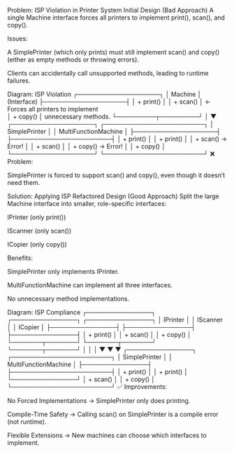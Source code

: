 Problem: ISP Violation in Printer System
Initial Design (Bad Approach)
A single Machine interface forces all printers to implement print(), scan(), and copy().

Issues:

A SimplePrinter (which only prints) must still implement scan() and copy() (either as empty methods or throwing errors).

Clients can accidentally call unsupported methods, leading to runtime failures.

Diagram: ISP Violation
┌───────────────────┐
│     Machine       │ (Interface)
├───────────────────┤
│ + print()         │
│ + scan()          │  ← Forces all printers to implement  
│ + copy()          │    unnecessary methods.
└─────────┬─────────┘
          │
          ▼
┌───────────────────┐       ┌───────────────────────┐
│  SimplePrinter    │       │ MultiFunctionMachine  │
├───────────────────┤       ├───────────────────────┤
│ + print()         │       │ + print()             │
│ + scan() → Error! │       │ + scan()              │
│ + copy() → Error! │       │ + copy()              │
└───────────────────┘       └───────────────────────┘
❌ Problem:

SimplePrinter is forced to support scan() and copy(), even though it doesn’t need them.

Solution: Applying ISP
Refactored Design (Good Approach)
Split the large Machine interface into smaller, role-specific interfaces:

IPrinter (only print())

IScanner (only scan())

ICopier (only copy())

Benefits:

SimplePrinter only implements IPrinter.

MultiFunctionMachine can implement all three interfaces.

No unnecessary method implementations.

Diagram: ISP Compliance
┌───────────────┐       ┌───────────────┐       ┌───────────────┐
│   IPrinter    │       │   IScanner    │       │   ICopier     │
├───────────────┤       ├───────────────┤       ├───────────────┤
│ + print()     │       │ + scan()      │       │ + copy()      │
└───────┬───────┘       └───────┬───────┘       └───────┬───────┘
        │                       │                       │
        ▼                       ▼                       ▼
┌───────────────┐       ┌───────────────────────┐
│ SimplePrinter │       │ MultiFunctionMachine  │
├───────────────┤       ├───────────────────────┤
│ + print()     │       │ + print()             │
└───────────────┘       │ + scan()              │
                        │ + copy()              │
                        └───────────────────────┘
✅ Improvements:

No Forced Implementations → SimplePrinter only does printing.

Compile-Time Safety → Calling scan() on SimplePrinter is a compile error (not runtime).

Flexible Extensions → New machines can choose which interfaces to implement.